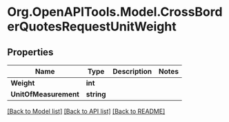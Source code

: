 
# Org.OpenAPITools.Model.CrossBorderQuotesRequestUnitWeight

## Properties

Name | Type | Description | Notes
------------ | ------------- | ------------- | -------------
**Weight** | **int** |  | 
**UnitOfMeasurement** | **string** |  | 

[[Back to Model list]](../README.md#documentation-for-models)
[[Back to API list]](../README.md#documentation-for-api-endpoints)
[[Back to README]](../README.md)

